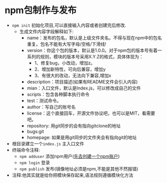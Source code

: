 # npm包制作与发布

* `npm init` 初始化项目,可以直接输入内容或者创建完后修改.
  * 生成文件内容字段解释如下:
    * name：发布的包名，默认是上级文件夹名。不得与现在npm中的包名重复。包名不能有大写字母/空格/下滑线!
    * version：你这个包的版本，默认是1.0.0。对于npm包的版本号有着一系列的规则，模块的版本号采用X.Y.Z的格式，具体体现为：
      * 1、修复bug，小改动，增加z。
      * 2、增加新特性，可向后兼容，增加y
      * 3、有很大的改动，无法向下兼容,增加x
    * description：项目描述(如果有README文件会引入内容)
    * mian：入口文件，默认是Index.js，可以修改成自己的文件 
    * scripts：包含各种脚本执行命令
    * test：测试命令。
    * author：写自己的账号名
    * license：这个直接回车，开源文件协议吧，也可以是MIT，看需要吧。
    * repository: 用git同步的会有指向gitclone的地址
    * bugs:git
    * homepage: 如果是用git同步的文件夹会有指向git的地址
* 根目录建立一个`index.js` 主入口文件
* 终端命令注释:
  * `npm adduser` 添加npm用户([先去创建一个npm账户](https://www.npmjs.com/))
  * `npm login` 登录
  * `npm publish` 发布(镜像地址必须是npm,不能是其他不然报错)
* 注释:他其实就是给你把模块保存起来,语法规则遵循模块化方法
  

